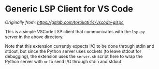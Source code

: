 # Generic LSP Client for VS Code

_Originally from: https://gitlab.com/torokati44/vscode-glspc_

This is a simple VSCode LSP client that communicates with the `lsp.py` server in the above directory. 

Note that this extension currently expects I/O to be done through stdin and stdout, but since the Python server uses sockets (to leave stdout for debugging), the extension uses the `server.sh` script here to wrap the Python server with `nc` to send I/O through stdin and stdout.


